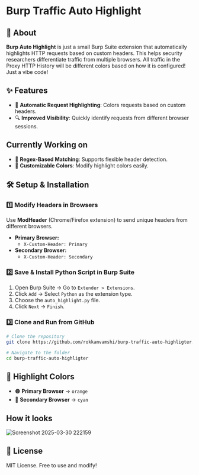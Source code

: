 # Burp Traffic Auto Highlight

## 📌 About
**Burp Auto Highlight** is just a small Burp Suite extension that automatically highlights HTTP requests based on custom headers. This helps security researchers differentiate traffic from multiple browsers. All traffic in the Proxy HTTP History will be different colors based on how it is configured!  Just a vibe code!

## ✨ Features
- 🚀 **Automatic Request Highlighting**: Colors requests based on custom headers.
- 🔍 **Improved Visibility**: Quickly identify requests from different browser sessions.
## Currently Working on
- 📜 **Regex-Based Matching**: Supports flexible header detection.
- 🎨 **Customizable Colors**: Modify highlight colors easily.

## 🛠 Setup & Installation
### 1️⃣ **Modify Headers in Browsers**
Use **ModHeader** (Chrome/Firefox extension) to send unique headers from different browsers.
- **Primary Browser:**
  - `X-Custom-Header: Primary`
- **Secondary Browser:**
  - `X-Custom-Header: Secondary`

### 2️⃣ **Save & Install Python Script in Burp Suite**
1. Open Burp Suite → Go to `Extender > Extensions`.
2. Click `Add` → Select `Python` as the extension type.
3. Choose the `auto_highlight.py` file.
4. Click `Next` → `Finish`.

### 3️⃣ **Clone and Run from GitHub**
```sh
# Clone the repository
git clone https://github.com/rokkamvamshi/burp-traffic-auto-highligter.git

# Navigate to the folder
cd burp-traffic-auto-highligter
```

## 🎨 Highlight Colors
- 🟠 **Primary Browser** → `orange`
- 🔵 **Secondary Browser** → `cyan`

## How it looks 
![Screenshot 2025-03-30 222159](https://github.com/user-attachments/assets/c719e0c5-1f1c-496f-b0e8-1e3b76239969)


## 📜 License
MIT License. Free to use and modify!

